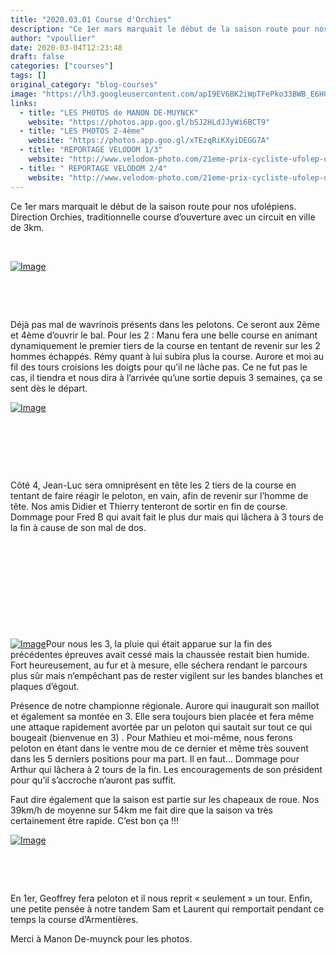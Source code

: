 ```yaml
---
title: "2020.03.01 Course d'Orchies"
description: "Ce 1er mars marquait le début de la saison route pour nos ufolépiens. Direction Orchies, traditionnelle course d’ouverture avec un circuit en ville de 3km."
author: "vpoullier"
date: 2020-03-04T12:23:48
draft: false
categories: ["courses"]
tags: []
original_category: "blog-courses"
image: "https://lh3.googleusercontent.com/apI9EV6BK2iWpTFePko33BWB_E6H0lYr5P9v-FxxOOcvJNLqef6lKFbOSVPYGn7KPOM-B6RK2-3GlXfW5EZ1wnPQrPhqnIIhcXZPMjQAZXLpKTJ07_jjHPVwGbKF-PEu1nqwizSHioG7cw628tOMcPQUa2kxKf5LklOVihYg8m8LFY6vAqlzOAa-sWC5DkmhxsiSk64fjorAiLQwBc2aElVo1ACbDzU0VEYbWzKndnA46uK0MI9KJsQ2kl3fUovzKAk25oxNBLYqOltmC8Cc_EiL3ERyaz7uAXCM_hvn8Tiyn8VomhuU6QsXJB70B_yuuh8Ga1KwsM1NkMCpMBSDBUID2cSoXelIPSZE2GVTZp96XY7XTBu7fvDvYWYlsaewAqp_z2aOuNkY48tSAX9q8zuefgA4c5gmXQCvv2Z7rCAlPEinjNHXRZ0T3DGqZsi1-hS_qrWlsv2I6vBZADXh3vYdlKFTGKWHeom95T2E7CaiB4KohZFnBaeAljpwvjhls60PkBmRtDxrqKgQ3ZMmlDBldpf9lri3tHiL0AgWtJNWxPmBRSV0YZwZzNwfw2Jihikkx1QHzXYKCqzjmUTb3sjuX4hjSFvvkpOgTQAjnFcjwcfv6ndFL95Bjmz5gg51ioSInQ_KT6N96_OTJBDHL5EBgmqhZ8r9Y2hbQhKqkh2uPtomiU6hqNY=w960-h640-no"
links:
  - title: "LES PHOTOS de MANON DE-MUYNCK"
    website: "https://photos.app.goo.gl/bSJ2HLdJJyWi6BCT9"
  - title: "LES PHOTOS 2-4ème"
    website: "https://photos.app.goo.gl/xTEzqRiKXyiDEGG7A"
  - title: "REPORTAGE VELODOM 1/3"
    website: "http://www.velodom-photo.com/21eme-prix-cycliste-ufolep-du-printemps-a-orchies-1ere-3eme-cat-et-cadets.html"
  - title: " REPORTAGE VELODOM 2/4"
    website: "http://www.velodom-photo.com/21eme-prix-cycliste-ufolep-du-printemps-a-orchies-2eme-4eme-cat-min-et-fem.html"
---
```


Ce 1er mars marquait le début de la saison route pour nos ufolépiens. Direction Orchies, traditionnelle course d’ouverture avec un circuit en ville de 3km.

<!--more-->

&nbsp;

[![Image](https://lh3.googleusercontent.com/asnEwpTzmfd78bg-1puXinE0C2Yu4mpIOGsKi7xbr68Z5gf7d3SV0pNAazoeocDmnvWzYh9R7oQxrdUj627pas1K-r8EAWQEMCFT7Lv0UWe9j59vVlW6ZfRC_Zlnmj_9V_C0cfL8UJEo9zo6ZBEBkFsQIaVDRuPo-9F9a7n3tWWVz4EfQh4Rb8-_zfDqrDOETj9omVx8T8MREZhogaFoS_5un45vaClJeD01abV7TyMhDjt1747EwO7ZB7chduZYKHyBv7YLJ7_dTM5n3zY4xACOOHatm6O4Qm1JH7F2HPOOp4_rV-kE6PMvIKnzDE0Ns03xudV1yxHLRMNL7_F-HJOVGQzCHK-yzzmRPhFfIM1Z9WLbAnw7BIoxK583V66xi67nPAmW1rns9c2Fp8bSE2jt3-afqapQqWLqiP_GGqIMpUgeJ-dIFoDeVAT1Yho2HzNXUz1ss6dBWTBGVGy2t8gqaK6E8J5M_e_Hwac0TptuU1ynKol3G_yLmPtKVfG_htpRWmLZtIr71A25wWjv1BDN5ih9One90AzcUAPfkSFydv06waVrxxdV_Cmxh-6frA6jDoIui7QGy4gsoDanilr86RzfREQHRhKyXJHxxqdQdzaw9TP-6rrjU8zh6CaAU29jvcUy3N93hW8yyJswbh502dPaklqeh_wTiUtYybELqBu4jEvkgw_hoAdc0ltHNNU69eHHsKFnpfAWAyHfsdV1O4t4qyDEnGJwxj0bQCjdrYEu=w1080-h720-no)](https://lh3.googleusercontent.com/asnEwpTzmfd78bg-1puXinE0C2Yu4mpIOGsKi7xbr68Z5gf7d3SV0pNAazoeocDmnvWzYh9R7oQxrdUj627pas1K-r8EAWQEMCFT7Lv0UWe9j59vVlW6ZfRC_Zlnmj_9V_C0cfL8UJEo9zo6ZBEBkFsQIaVDRuPo-9F9a7n3tWWVz4EfQh4Rb8-_zfDqrDOETj9omVx8T8MREZhogaFoS_5un45vaClJeD01abV7TyMhDjt1747EwO7ZB7chduZYKHyBv7YLJ7_dTM5n3zY4xACOOHatm6O4Qm1JH7F2HPOOp4_rV-kE6PMvIKnzDE0Ns03xudV1yxHLRMNL7_F-HJOVGQzCHK-yzzmRPhFfIM1Z9WLbAnw7BIoxK583V66xi67nPAmW1rns9c2Fp8bSE2jt3-afqapQqWLqiP_GGqIMpUgeJ-dIFoDeVAT1Yho2HzNXUz1ss6dBWTBGVGy2t8gqaK6E8J5M_e_Hwac0TptuU1ynKol3G_yLmPtKVfG_htpRWmLZtIr71A25wWjv1BDN5ih9One90AzcUAPfkSFydv06waVrxxdV_Cmxh-6frA6jDoIui7QGy4gsoDanilr86RzfREQHRhKyXJHxxqdQdzaw9TP-6rrjU8zh6CaAU29jvcUy3N93hW8yyJswbh502dPaklqeh_wTiUtYybELqBu4jEvkgw_hoAdc0ltHNNU69eHHsKFnpfAWAyHfsdV1O4t4qyDEnGJwxj0bQCjdrYEu=w1080-h720-no)

&nbsp;

&nbsp;

Déjà pas mal de wavrinois présents dans les pelotons. Ce seront aux 2ème et 4ème d’ouvrir le bal. Pour les 2&nbsp;: Manu fera une belle course en animant dynamiquement le premier tiers de la course en tentant de revenir sur les 2 hommes échappés. Rémy quant à lui subira plus la course. Aurore et moi au fil des tours croisions les doigts pour qu’il ne lâche pas. Ce ne fut pas le cas, il tiendra et nous dira à l’arrivée qu’une sortie depuis 3 semaines, ça se sent dès le départ.

[![Image](https://lh3.googleusercontent.com/d6zTIW98rVa5OYDN6msNFaz4S9EBwQJ4ciQ6R0FX9AFUb6VJAcMpdZcXdTgVtkiEuxLPG_UhDwdz0rORsOSSza3Se26yBbznknGnfwZ7Frg9tWgTRaAnl-WJWY4fgXL2HvkJxHXiDwLztteqvqgt0d1ZIhCPqY35IZAjBS5PkZk0TkYicO_MI9faFVcIXUZx63Zj_nfxRuU3-EfFz8FGKg-ZeZIvyCpmXs7iBSaRLwYV3uDAJjzpRseqKA2djwtijJtIsO7GNGbh-CFejSy0hjncwyN2gD97FBWzDMDhSkQfQrmfir_wROl22jEy7R4lsTBhlxjQky0tcnkwojX1-aQsVNOpzpipxFy_37vO0S1dym6X3wgd1H5PWvZFDbhcfMeEm8n5V4cWItIBY4wtEzq9JYkCWWIQ2OiQ_L5omgD_2MrRASSgKnRIRz2nmLmXim1qHlk2o53P5i-iWsh8y4yC7RR2DxZv8267pMDD4QfO689Otmm5piP6g-F-4za-J1vDNe_v5dTmKNwGYMIYoMiB5H1N2mUqph2T1OT7lTq39wjM21Yvo_nuXy8S0avMDPPIk6Y1QZUyRei4x-UFjbIQLSGd4CSRtyoa4LPdKGG9bjzEHHt6TYASdOlA8f88IfOSxjIr1aQ9TxjCeVOEZLMhJRqloGlEsg570XoMhEdzwwW4f_1DiWXvWFTWg3pKwGLatUF6vqdU47Ok-dlM6dr-f_RJPQzbsoaUB33vThwlwxfi=w1019-h764-no)](https://lh3.googleusercontent.com/d6zTIW98rVa5OYDN6msNFaz4S9EBwQJ4ciQ6R0FX9AFUb6VJAcMpdZcXdTgVtkiEuxLPG_UhDwdz0rORsOSSza3Se26yBbznknGnfwZ7Frg9tWgTRaAnl-WJWY4fgXL2HvkJxHXiDwLztteqvqgt0d1ZIhCPqY35IZAjBS5PkZk0TkYicO_MI9faFVcIXUZx63Zj_nfxRuU3-EfFz8FGKg-ZeZIvyCpmXs7iBSaRLwYV3uDAJjzpRseqKA2djwtijJtIsO7GNGbh-CFejSy0hjncwyN2gD97FBWzDMDhSkQfQrmfir_wROl22jEy7R4lsTBhlxjQky0tcnkwojX1-aQsVNOpzpipxFy_37vO0S1dym6X3wgd1H5PWvZFDbhcfMeEm8n5V4cWItIBY4wtEzq9JYkCWWIQ2OiQ_L5omgD_2MrRASSgKnRIRz2nmLmXim1qHlk2o53P5i-iWsh8y4yC7RR2DxZv8267pMDD4QfO689Otmm5piP6g-F-4za-J1vDNe_v5dTmKNwGYMIYoMiB5H1N2mUqph2T1OT7lTq39wjM21Yvo_nuXy8S0avMDPPIk6Y1QZUyRei4x-UFjbIQLSGd4CSRtyoa4LPdKGG9bjzEHHt6TYASdOlA8f88IfOSxjIr1aQ9TxjCeVOEZLMhJRqloGlEsg570XoMhEdzwwW4f_1DiWXvWFTWg3pKwGLatUF6vqdU47Ok-dlM6dr-f_RJPQzbsoaUB33vThwlwxfi=w1019-h764-no)

&nbsp;

&nbsp;

&nbsp;

Côté 4, Jean-Luc sera omniprésent en tête les 2 tiers de la course en tentant de faire réagir le peloton, en vain, afin de revenir sur l’homme de tête. Nos amis Didier et Thierry tenteront de sortir en fin de course. Dommage pour Fred B qui avait fait le plus dur mais qui lâchera à 3 tours de la fin à cause de son mal de dos.

&nbsp;

&nbsp;

&nbsp;

&nbsp;

&nbsp;

[![Image](https://lh3.googleusercontent.com/XSNWvhBLWEjY4sIf2IYXOfB0MRV-YmtRbif-cBYhhlP6B19gG4UkDb45ZkZi_xFugpIjVPwz8nqa4ShHS9iI_Wq7eQGhlV61EXNOCOf15O4X-77OJOBmqMwQhUgj90Q0fcBRX5J6evjYZA6T_IHb1v0kkeIwvVN5GgLX-IL-sHLMDqrqJ4TN-IMI0PN7jbylg0s3j3AoBdqCmudrUGUmdF56QNSWLuMp6JkP3VHXNzKN-2s7jdLt6uCZ9I6zcrhC2t-HtxpWc1Gd7Pv1Niev1UhTyNdr14su1AWd9c7-3zl1OhqgeXylzggTBVgtxOUk5FNONgdZ-ybuYWcVssae8ulqPenUkbijf4y0hwA21-c_YetJddeik7Gar0AlZTd6vzPZU0eQYwHnHv8KxTlsE7ZHDldoOumZK9S8xPvcqQdfDikfgA2n4FMJHzBd4ZelRyGJc1rbFHp7hCLZnHOI2Bti_fwgvqaXrH36oezqsaQc_UEHmiCeny9q1MKYbwuRpLmDdDaFc0OHbs03etdfhLtQZaFW4Qlu22hepSSwevfjfd_-qDyS5p1tdTAR6a5xPLqAWPELOYO2yKjWuO9YzMNURqApzof-R04v2wspzQ7QIqHx_7HNztH4N9H5IVCrXqS32OgPPWnXRayMkpnCCLqYHxV7olC1GkCnWB5_6WAMxlOwrouxtdYrlQxnUJboalxryc4RbfcGr7vw1cFgC97o0fwtSiuIRSb9GFRTaV-whY_9=w1080-h720-no)](https://lh3.googleusercontent.com/XSNWvhBLWEjY4sIf2IYXOfB0MRV-YmtRbif-cBYhhlP6B19gG4UkDb45ZkZi_xFugpIjVPwz8nqa4ShHS9iI_Wq7eQGhlV61EXNOCOf15O4X-77OJOBmqMwQhUgj90Q0fcBRX5J6evjYZA6T_IHb1v0kkeIwvVN5GgLX-IL-sHLMDqrqJ4TN-IMI0PN7jbylg0s3j3AoBdqCmudrUGUmdF56QNSWLuMp6JkP3VHXNzKN-2s7jdLt6uCZ9I6zcrhC2t-HtxpWc1Gd7Pv1Niev1UhTyNdr14su1AWd9c7-3zl1OhqgeXylzggTBVgtxOUk5FNONgdZ-ybuYWcVssae8ulqPenUkbijf4y0hwA21-c_YetJddeik7Gar0AlZTd6vzPZU0eQYwHnHv8KxTlsE7ZHDldoOumZK9S8xPvcqQdfDikfgA2n4FMJHzBd4ZelRyGJc1rbFHp7hCLZnHOI2Bti_fwgvqaXrH36oezqsaQc_UEHmiCeny9q1MKYbwuRpLmDdDaFc0OHbs03etdfhLtQZaFW4Qlu22hepSSwevfjfd_-qDyS5p1tdTAR6a5xPLqAWPELOYO2yKjWuO9YzMNURqApzof-R04v2wspzQ7QIqHx_7HNztH4N9H5IVCrXqS32OgPPWnXRayMkpnCCLqYHxV7olC1GkCnWB5_6WAMxlOwrouxtdYrlQxnUJboalxryc4RbfcGr7vw1cFgC97o0fwtSiuIRSb9GFRTaV-whY_9=w1080-h720-no)Pour nous les 3, la pluie qui était apparue sur la fin des précédentes épreuves avait cessé mais la chaussée restait bien humide. Fort heureusement, au fur et à mesure, elle séchera rendant le parcours plus sûr mais n’empêchant pas de rester vigilent sur les bandes blanches et plaques d’égout.

Présence de notre championne régionale. Aurore qui inaugurait son maillot et également sa montée en 3. Elle sera toujours bien placée et fera même une attaque rapidement avortée par un peloton qui sautait sur tout ce qui bougeait (bienvenue en 3) . Pour Mathieu et moi-même, nous ferons peloton en étant dans le ventre mou de ce dernier et même très souvent dans les 5 derniers positions pour ma part. Il en faut… Dommage pour Arthur qui lâchera à 2 tours de la fin. Les encouragements de son président pour qu’il s’accroche n’auront pas suffit.

Faut dire également que la saison est partie sur les chapeaux de roue. Nos 39km/h de moyenne sur 54km me fait dire que la saison va très certainement être rapide. C’est bon ça&nbsp;!!!

[![Image](https://lh3.googleusercontent.com/6PwUgipPmDnWNlvNZIKQ0HJyuGl0BrEMhT6VoEnQC_cYAYO4kXKfp_vp69OEokpRsTaBiwc40mNGizec1yj9N1EVCKMlzNHeiKJmnqKMjMlU2aRTraUja337jCTyzE7Zu37_NKU43OouWfJz5Lnbs972lBbKJFoh53hMsQyObvnJODL0qco7KoFzJejaack2m5TUkCXso5GXS_JpyWKCLC3_b3OObsRjSQYSq_QjlNBQyjUWxtoZhh0v6jhgxYP3H5JONIIdi1q_egCdaqkkZ9WSHLk4gLHMj-07cBNhk07huFjbIEdLyRjlsUf6xck7aAW_pWKaeu4UvvmGhgTL28L9SfjDjmpGvR4Z8gMl236GT-0Ltye-ICTFzewOAlU13uUOXCpF6MQ6ZiS6xyyfpjjxkYk54nEpYiF3QK6ZYT4qYBneLT7hCyUGDONyG3tK0bB44VVxeg6G3ZnlUaNhSrkLliw5Dmar8M30KG1Mjgax4ZDXBDn65CMrjIQaiJE3aZ3JUr3IhWZ0FKx2fv60o9tiwZ7GzNd4fF99EH9iakVBnyrbP6gTrMn0OwpmoowaXDUm6z8_OG5Akp8gJV8CKwRAX4OzMlx4oOjOq-zR7DOIAZH_ig2wlWlEpvK-fVpVy247NK3S_YJEVWPgLsqvt9d9xL0tTYOXZJ6L_IlaTWRi6J9EUytbAyM4v5ncvkcbYi3tC5BH7jrzpucyApqBrWUlmAkTQcPvYg-QVMaOTC2oK3Rk=w1080-h720-no)](https://lh3.googleusercontent.com/6PwUgipPmDnWNlvNZIKQ0HJyuGl0BrEMhT6VoEnQC_cYAYO4kXKfp_vp69OEokpRsTaBiwc40mNGizec1yj9N1EVCKMlzNHeiKJmnqKMjMlU2aRTraUja337jCTyzE7Zu37_NKU43OouWfJz5Lnbs972lBbKJFoh53hMsQyObvnJODL0qco7KoFzJejaack2m5TUkCXso5GXS_JpyWKCLC3_b3OObsRjSQYSq_QjlNBQyjUWxtoZhh0v6jhgxYP3H5JONIIdi1q_egCdaqkkZ9WSHLk4gLHMj-07cBNhk07huFjbIEdLyRjlsUf6xck7aAW_pWKaeu4UvvmGhgTL28L9SfjDjmpGvR4Z8gMl236GT-0Ltye-ICTFzewOAlU13uUOXCpF6MQ6ZiS6xyyfpjjxkYk54nEpYiF3QK6ZYT4qYBneLT7hCyUGDONyG3tK0bB44VVxeg6G3ZnlUaNhSrkLliw5Dmar8M30KG1Mjgax4ZDXBDn65CMrjIQaiJE3aZ3JUr3IhWZ0FKx2fv60o9tiwZ7GzNd4fF99EH9iakVBnyrbP6gTrMn0OwpmoowaXDUm6z8_OG5Akp8gJV8CKwRAX4OzMlx4oOjOq-zR7DOIAZH_ig2wlWlEpvK-fVpVy247NK3S_YJEVWPgLsqvt9d9xL0tTYOXZJ6L_IlaTWRi6J9EUytbAyM4v5ncvkcbYi3tC5BH7jrzpucyApqBrWUlmAkTQcPvYg-QVMaOTC2oK3Rk=w1080-h720-no)

&nbsp;

&nbsp;

En 1er, Geoffrey fera peloton et il nous reprit «&nbsp;seulement&nbsp;» un tour. Enfin, une petite pensée à notre tandem Sam et Laurent qui remportait pendant ce temps la course d’Armentières.

Merci à Manon De-muynck pour les photos.